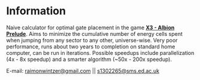# Information #

Naive calculator for optimal gate placement in the game [**X3 - Albion Prelude**](https://en.wikipedia.org/wiki/X3:_Albion_Prelude). Aims to minimize the cumulative number of energy cells spent when jumping from any sector to any other, universe-wise. Very poor performance, runs about two years to completion on standard home computer, can be run in iterations. Possible speedups include parallelization (4x - 8x speedup) and a smarter algorithm (~50x - 200x speedup). 

E-mail: raimonwintzer@gmail.com || s1302265@sms.ed.ac.uk

